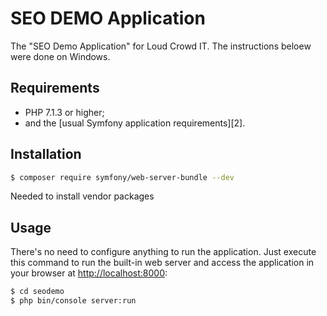 SEO DEMO Application
========================

The "SEO Demo Application" for Loud Crowd IT. The instructions beloew were done on Windows.

Requirements
------------

  * PHP 7.1.3 or higher;
  * and the [usual Symfony application requirements][2].

Installation
------------

```bash
$ composer require symfony/web-server-bundle --dev
```
Needed to install vendor packages

Usage
-----

There's no need to configure anything to run the application. Just execute this
command to run the built-in web server and access the application in your
browser at <http://localhost:8000>:

```bash
$ cd seodemo
$ php bin/console server:run
```
